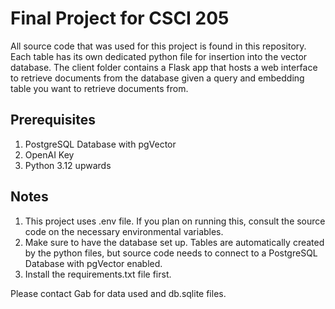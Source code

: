 # Final Project for CSCI 205

All source code that was used for this project is found in this repository. Each table has its own dedicated python file for insertion into the vector database. The client folder contains a Flask app that hosts a web interface to retrieve documents from the database given a query and embedding table you want to retrieve documents from.

## Prerequisites
1. PostgreSQL Database with pgVector
2. OpenAI Key
3. Python 3.12 upwards

## Notes
1. This project uses .env file. If you plan on running this, consult the source code on the necessary environmental variables.
2. Make sure to have the database set up. Tables are automatically created by the python files, but source code needs to connect to a PostgreSQL Database with pgVector enabled.
3. Install the requirements.txt file first.

Please contact Gab for data used and db.sqlite files.